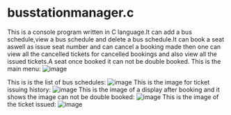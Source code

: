 # busstationmanager.c
This is a console program written in C language.It can add a bus schedule,view a bus schedule and delete a bus schedule.It can book a seat aswell as issue seat number and can cancel a booking made then one can view all the cancelled tickets for cancelled bookings and also view all the issued tickets.A seat once booked it can not be double booked.
This is the main menu:
![image](https://github.com/004techartist/busstationmanager.c/assets/148744412/e3ae3bc5-49be-435e-ac36-73819582dbb1)

This is is the list of bus schedules:
![image](https://github.com/004techartist/busstationmanager.c/assets/148744412/5d3dcf33-e6f9-447b-8c85-74aa170b150e)
This is the image for ticket issuing history:
![image](https://github.com/004techartist/busstationmanager.c/assets/148744412/26d3b475-6f79-462b-abb1-ed5708f74b3d)
This is the image of a display after booking and it shows the image can not be double booked:
![image](https://github.com/004techartist/busstationmanager.c/assets/148744412/dc6bcbdc-c29f-4108-b1d4-6920bc827868)
This is the image of the ticket issued:
![image](https://github.com/004techartist/busstationmanager.c/assets/148744412/74a54387-00d4-4c28-b0dd-469294b3b9a1)





